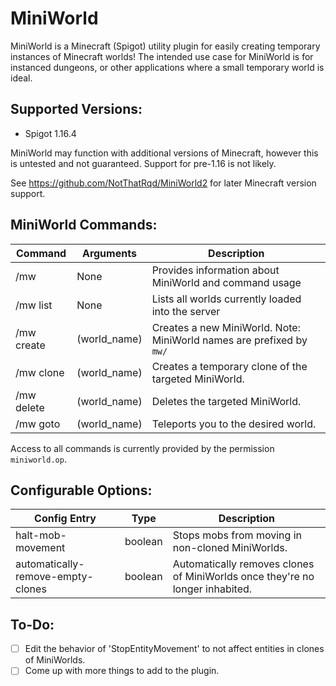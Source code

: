 # MiniWorld

MiniWorld is a Minecraft (Spigot) utility plugin for easily creating temporary instances of Minecraft worlds!
The intended use case for MiniWorld is for instanced dungeons, or other applications where a small temporary world is ideal.

## Supported Versions:
- Spigot 1.16.4

MiniWorld may function with additional versions of Minecraft, however this is untested and not guaranteed.
Support for pre-1.16 is not likely.

See https://github.com/NotThatRqd/MiniWorld2 for later Minecraft version support.

## MiniWorld Commands:

Command | Arguments | Description
------- | --------- | -----------
/mw | None | Provides information about MiniWorld and command usage
/mw list | None | Lists all worlds currently loaded into the server
/mw create | (world_name) | Creates a new MiniWorld. Note: MiniWorld names are prefixed by `mw/`
/mw clone | (world_name) | Creates a temporary clone of the targeted MiniWorld.
/mw delete | (world_name) | Deletes the targeted MiniWorld.
/mw goto | (world_name) | Teleports you to the desired world.

Access to all commands is currently provided by the permission `miniworld.op`.

## Configurable Options:

Config Entry | Type | Description
------------ | ----------- | -----------
halt-mob-movement | boolean | Stops mobs from moving in non-cloned MiniWorlds.
automatically-remove-empty-clones | boolean | Automatically removes clones of MiniWorlds once they're no longer inhabited.

## To-Do:

- [ ] Edit the behavior of 'StopEntityMovement' to not affect entities in clones of MiniWorlds.
- [ ] Come up with more things to add to the plugin. 
